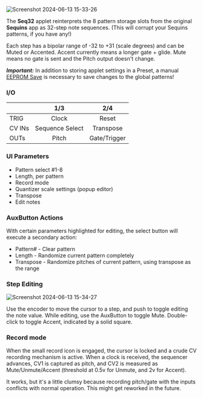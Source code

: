 ![Screenshot 2024-06-13 15-33-26](https://github.com/djphazer/O_C-Phazerville/assets/109086194/3801854c-017b-4c87-87c3-613b872401cd)

The **Seq32** applet reinterprets the 8 pattern storage slots from the original **Sequins** app as 32-step note sequences. (This will corrupt your Sequins patterns, if you have any!)

Each step has a bipolar range of -32 to +31 (scale degrees) and can be Muted or Accented. Accent currently means a longer gate + glide. Mute means no gate is sent and the Pitch output doesn't change.

_**Important:**_ In addition to storing applet settings in a Preset, a manual [EEPROM Save](EEPROM-Save) is necessary to save changes to the global patterns!

### I/O

|        |         1/3        |        2/4          |
| ------ | :----------------: | :-----------------: |
| TRIG   |        Clock       |       Reset         |
| CV INs |   Sequence Select  |     Transpose       |
| OUTs   |        Pitch       |    Gate/Trigger     |

### UI Parameters
* Pattern select #1-8
* Length, per pattern
* Record mode
* Quantizer scale settings (popup editor)
* Transpose
* Edit notes

### AuxButton Actions
With certain parameters highlighted for editing, the select button will execute a secondary action:
* Pattern# - Clear pattern
* Length - Randomize current pattern completely
* Transpose - Randomize pitches of current pattern, using transpose as the range

### Step Editing
![Screenshot 2024-06-13 15-34-27](https://github.com/djphazer/O_C-Phazerville/assets/109086194/4581ae5d-541a-46ba-857e-bc54101c317a)

Use the encoder to move the cursor to a step, and push to toggle editing the note value. While editing, use the AuxButton to toggle Mute. Double-click to toggle Accent, indicated by a solid square.

### Record mode
When the small record icon is engaged, the cursor is locked and a crude CV recording mechanism is active. When a clock is received, the sequencer advances, CV1 is captured as pitch, and CV2 is measured as Mute/Unmute/Accent (threshold at 0.5v for Unmute, and 2v for Accent).

It works, but it's a little clumsy because recording pitch/gate with the inputs conflicts with normal operation. This might get reworked in the future.
